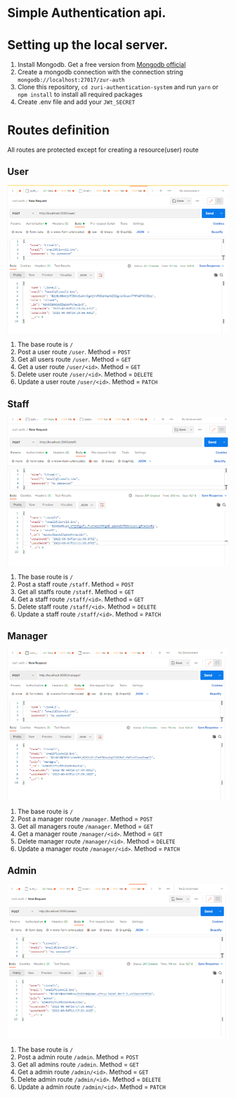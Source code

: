 # Simple Authentication api.

# Setting up the local server.
1. Install Mongodb. Get a free version from [Mongodb official](https://www.mongodb.com/try/download/community)
2. Create a mongodb connection with the connection string `mongodb://localhost:27017/zur-auth`
3. Clone this repository,  `cd zuri-authentication-system` and run `yarn` or `npm install` to install all required packages
4. Create .env file and add your `JWt_SECRET`

# Routes definition
All routes are protected except for creating a resource(user) route
## User
![user](/screenshot/postuser.png)
1. The base route is `/`
2. Post a user route `/user`. Method = `POST`
3. Get all users route `/user`. Method = `GET`
4. Get a user route `/user/<id>`. Method = `GET`
5. Delete user route `/user/<id>`. Method = `DELETE`
6. Update a user route `/user/<id>`. Method = `PATCH`
## Staff
![user](/screenshot/poststaff.png)
1. The base route is `/`
2. Post a staff route `/staff`. Method = `POST`
3. Get all staffs route `/staff`. Method = `GET`
4. Get a staff route `/staff/<id>`. Method = `GET`
5. Delete staff route `/staff/<id>`. Method = `DELETE`
6. Update a staff route `/staff/<id>`. Method = `PATCH`
## Manager
![user](/screenshot/postmanager.png)
1. The base route is `/`
2. Post a manager route `/manager`. Method = `POST`
3. Get all managers route `/manager`. Method = `GET`
4. Get a manager route `/manager/<id>`. Method = `GET`
5. Delete manager route `/manager/<id>`. Method = `DELETE`
6. Update a manager route `/manager/<id>`. Method = `PATCH`
## Admin
![user](/screenshot/postadmin.png)
1. The base route is `/`
2. Post a admin route `/admin`. Method = `POST`
3. Get all admins route `/admin`. Method = `GET`
4. Get a admin route `/admin/<id>`. Method = `GET`
5. Delete admin route `/admin/<id>`. Method = `DELETE`
6. Update a admin route `/admin/<id>`. Method = `PATCH`